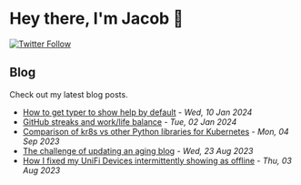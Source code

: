 # Hey there, I'm Jacob 👋
[![Twitter Follow](https://img.shields.io/twitter/follow/_jacobtomlinson?style=social)](https://twitter.com/_jacobtomlinson)

## Blog

Check out my latest blog posts.

- [How to get typer to show help by default](https://jacobtomlinson.dev/posts/2024/how-to-get-typer-to-show-help-by-default/) - *Wed, 10 Jan 2024*
- [GitHub streaks and work/life balance](https://jacobtomlinson.dev/posts/2024/github-streaks-and-work/life-balance/) - *Tue, 02 Jan 2024*
- [Comparison of kr8s vs other Python libraries for Kubernetes](https://jacobtomlinson.dev/posts/2023/comparison-of-kr8s-vs-other-python-libraries-for-kubernetes/) - *Mon, 04 Sep 2023*
- [The challenge of updating an aging blog](https://jacobtomlinson.dev/posts/2023/the-challenge-of-updating-an-aging-blog/) - *Wed, 23 Aug 2023*
- [How I fixed my UniFi Devices intermittently showing as offline](https://jacobtomlinson.dev/posts/2023/how-i-fixed-my-unifi-devices-intermittently-showing-as-offline/) - *Thu, 03 Aug 2023*

